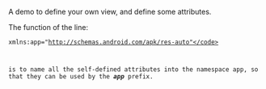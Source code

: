 A demo to define your own view, and define some attributes.

The function of the line:

<code>xmlns:app="http://schemas.android.com/apk/res-auto"</code>

is to name all the self-defined attributes into the namespace app, so that they can be used by the ***app*** prefix.
